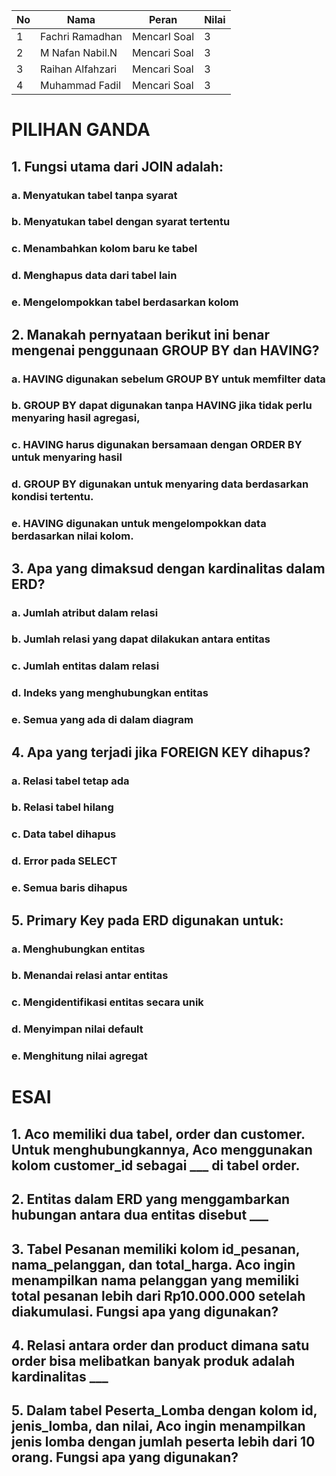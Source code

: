 | No  | Nama             | Peran        | Nilai |
| --- | ---------------- | ------------ | ----- |
| 1   | Fachri Ramadhan  | MencarI Soal | 3     |
| 2   | M Nafan Nabil.N  | Mencari Soal | 3     |
| 3   | Raihan Alfahzari | Mencari Soal | 3     |
| 4   | Muhammad Fadil   | Mencari Soal | 3     |
# PILIHAN GANDA 

## 1. Fungsi utama dari JOIN adalah:
### a. Menyatukan tabel tanpa syarat
### b. Menyatukan tabel dengan syarat tertentu
### c. Menambahkan kolom baru ke tabel
### d. Menghapus data dari tabel lain
### e. Mengelompokkan tabel berdasarkan kolom
## 2. Manakah pernyataan berikut ini benar mengenai penggunaan GROUP BY dan HAVING?
### a. HAVING digunakan sebelum GROUP BY untuk memfilter data
### b. GROUP BY dapat digunakan tanpa HAVING jika tidak perlu menyaring hasil agregasi,
### c. HAVING harus digunakan bersamaan dengan ORDER BY untuk menyaring hasil
### d. GROUP BY digunakan untuk menyaring data berdasarkan kondisi tertentu.
### e. HAVING digunakan untuk mengelompokkan data berdasarkan nilai kolom.

## 3. Apa yang dimaksud dengan kardinalitas dalam ERD?
### a. Jumlah atribut dalam relasi
### b. Jumlah relasi yang dapat dilakukan antara entitas
### c. Jumlah entitas dalam relasi
### d. Indeks yang menghubungkan entitas
### e. Semua yang ada di dalam diagram

## 4. Apa yang terjadi jika FOREIGN KEY dihapus?
### a. Relasi tabel tetap ada
### b. Relasi tabel hilang
### c. Data tabel dihapus
### d. Error pada SELECT
### e. Semua baris dihapus
## 5. Primary Key pada ERD digunakan untuk:
### a. Menghubungkan entitas
### b. Menandai relasi antar entitas
### c. Mengidentifikasi entitas secara unik
### d. Menyimpan nilai default
### e. Menghitung nilai agregat

# ESAI
## 1. Aco memiliki dua tabel, order dan customer. Untuk menghubungkannya, Aco menggunakan kolom customer_id sebagai ___ di tabel order. 
## 2. Entitas dalam ERD yang menggambarkan hubungan antara dua entitas disebut ___
## 3. Tabel Pesanan memiliki kolom id_pesanan, nama_pelanggan, dan total_harga. Aco ingin menampilkan nama pelanggan yang memiliki total pesanan lebih dari Rp10.000.000 setelah diakumulasi. Fungsi apa yang digunakan?
## 4. Relasi antara order dan product dimana satu order bisa melibatkan banyak produk adalah kardinalitas ___
## 5. Dalam tabel Peserta_Lomba dengan kolom id, jenis_lomba, dan nilai, Aco ingin menampilkan jenis lomba dengan jumlah peserta lebih dari 10 orang. Fungsi apa yang digunakan?

